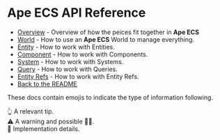 # Ape ECS API Reference
* [Overview](./Overview.md) - Overview of how the peices fit together in **Ape ECS**
* [World](./World.md) - How to use an **Ape ECS** World to manage everything.
* [Entity](./Entity.md) - How to work with Entities.
* [Component](./Component.md) - How to work with Components.
* [System](./System.md) - How to work with Systems.
* [Query](./Query.md) - How to work with Queries.
* [Entity Refs](./Entity_Refs.md) - How to work with Entity Refs.
* [Back to the README](../README.md)

These docs contain emojis to indicate the type of information following.

👆 A relevant tip.  
⚠️ A warning and possible 🦶🔫.  
💭 Implementation details.
